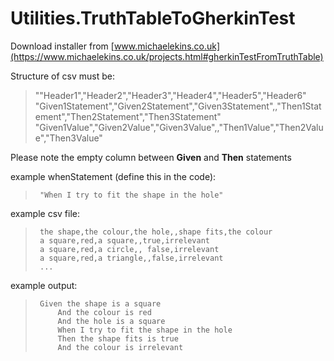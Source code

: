 # Utilities.TruthTableToGherkinTest

Download installer from [www.michaelekins.co.uk](https://www.michaelekins.co.uk/projects.html#gherkinTestFromTruthTable)

Structure of csv must be:
> ""Header1","Header2","Header3","Header4","Header5","Header6"
> "Given1Statement","Given2Statement","Given3Statement",,"Then1Statement","Then2Statement","Then3Statement"
> "Given1Value","Given2Value","Given3Value",,"Then1Value","Then2Value","Then3Value"

Please note the empty column between **Given** and **Then** statements

example whenStatement (define this in the code):
>      "When I try to fit the shape in the hole"
 example csv file:
>      the shape,the colour,the hole,,shape fits,the colour
>      a square,red,a square,,true,irrelevant
>      a square,red,a circle,, false,irrelevant
>      a square,red,a triangle,,false,irrelevant
>      ...

 example output:
>      Given the shape is a square
>          And the colour is red
>          And the hole is a square
>          When I try to fit the shape in the hole
>          Then the shape fits is true
>          And the colour is irrelevant


